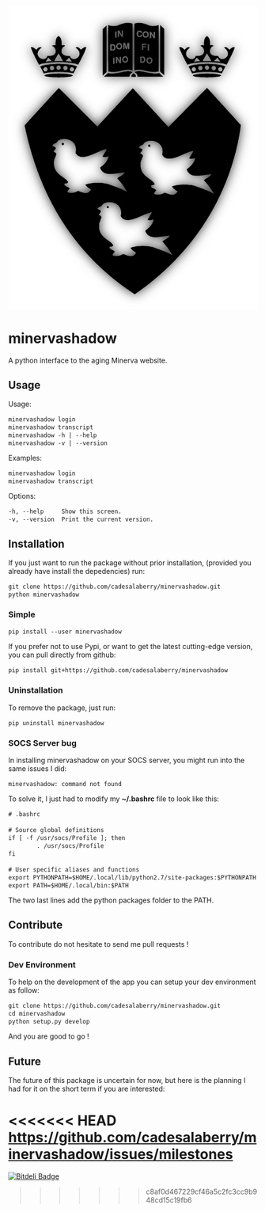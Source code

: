 [![McGill Logo](./assets/img/shadow-logo-transparent-big.png)](https://horizon.mcgill.ca/pban1/twbkwbis.P_WWWLogin "Minerva Webpage")



minervashadow
=======

A python interface to the aging Minerva website.


## Usage

Usage:

	minervashadow login
	minervashadow transcript
	minervashadow -h | --help
	minervashadow -v | --version

Examples:

	minervashadow login
	minervashadow transcript

Options:

	-h, --help     Show this screen.
	-v, --version  Print the current version.


## Installation

If you just want to run the package without prior installation, (provided you already have install the depedencies) run:

	git clone https://github.com/cadesalaberry/minervashadow.git
	python minervashadow


### Simple

	pip install --user minervashadow

If you prefer not to use Pypi, or want to get the latest cutting-edge version, you can pull directly from github:

	pip install git+https://github.com/cadesalaberry/minervashadow


### Uninstallation

To remove the package, just run:

	pip uninstall minervashadow


### SOCS Server bug

In installing minervashadow on your SOCS server, you might run into the same issues I did:

	minervashadow: command not found

To solve it, I just had to modify my **~/.bashrc** file to look like this:

	# .bashrc

	# Source global definitions
	if [ -f /usr/socs/Profile ]; then
	        . /usr/socs/Profile
	fi

	# User specific aliases and functions
	export PYTHONPATH=$HOME/.local/lib/python2.7/site-packages:$PYTHONPATH
	export PATH=$HOME/.local/bin:$PATH


The two last lines add the python packages folder to the PATH.


## Contribute

To contribute do not hesitate to send me pull requests !


### Dev Environment

To help on the development of the app you can setup your dev environment as follow:

	git clone https://github.com/cadesalaberry/minervashadow.git
	cd minervashadow
	python setup.py develop

And you are good to go !


## Future

The future of this package is uncertain for now, but here is the planning I had for it on the short term if you are interested:

<<<<<<< HEAD
https://github.com/cadesalaberry/minervashadow/issues/milestones
=======
[![Bitdeli Badge](https://d2weczhvl823v0.cloudfront.net/cadesalaberry/minervashadow/trend.png)](https://bitdeli.com/free "Bitdeli Badge")
>>>>>>> c8af0d467229cf46a5c2fc3cc9b948cd15c19fb6
